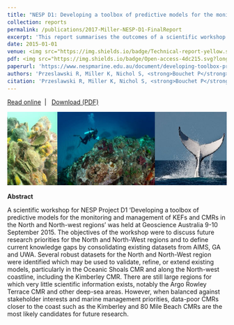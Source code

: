 ```yaml
---
title: "NESP D1: Developing a toolbox of predictive models for the monitoring and management of KEFs and CMRs in the North and North-west regions"
collection: reports
permalink: /publications/2017-Miller-NESP-D1-FinalReport
excerpt: 'This report summarises the outcomes of a scientific workshop conducted at Geoscience Australia as part of the NESP D1 Project. The objectives of the workshop were to discuss future research priorities for the North and North-West regions and to define current knowledge gaps by consolidating existing datasets from numerous research institutions.'
date: 2015-01-01  
venue: <img src="https://img.shields.io/badge/Technical-report-yellow.svg?longCache=true&style=flat-square">
pdf: <img src="https://img.shields.io/badge/Open-access-4dc215.svg?longCache=true&style=flat-square">
paperurl: 'https://www.nespmarine.edu.au/document/developing-toolbox-predictive-models-monitoring-and-management-kefs-and-cmrs-north-and'
authors: 'Przeslawski R, Miller K, Nichol S, <strong>Bouchet P</strong>, Huang Z, Kool J, Radford B, Thums M'
citation: 'Przeslawski R, Miller K, Nichol S, <strong>Bouchet P</strong>, Huang Z, Kool J, Radford B, Thums M. 2015. NESP D1: Developing a toolbox of predictive models for the monitoring and management of KEFs and CMRs in the North and North-west regions. Scientific workshop report to the National Environmental Science Programme Marine Biodiversity Hub, 23 p.'
---
```

<i class="fa fa-link" aria-hidden="true"></i> <a href="https://www.nespmarine.edu.au/document/developing-toolbox-predictive-models-monitoring-and-management-kefs-and-cmrs-north-and"> Read online</a> &nbsp;<span>&#124;</span> &nbsp;<i class="fa fa-file-pdf-o" aria-hidden="true"></i> <a href="https://www.nespmarine.edu.au/system/files/NESP%20Marine%20Hub%20D1%20Developing%20toolbox%20predictive%20models%20workshop%20report%202015_FINAL_AO.pdf">  Download (PDF)</a>

<img src='/images/Przeslawski2015-NESP-D1-Workshop-hero.jpg'>
<br>

<strong>Abstract</strong>

A scientific workshop for NESP Project D1 ‘Developing a toolbox of predictive models for the monitoring and management of KEFs and CMRs in the North and North-west regions’ was held at Geoscience Australia 9-10 September 2015. The objectives of the workshop were to discuss future research priorities for the North and North-West regions and to define current knowledge gaps by consolidating existing datasets from AIMS, GA and UWA. Several robust datasets for the North and North-West region were identified which may be used to validate, refine, or extend existing models, particularly in the Oceanic Shoals CMR and along the North-west coastline, including the Kimberley CMR. There are still large regions for which very little scientific information exists, notably the Argo Rowley Terrace CMR and other deep-sea areas. However, when balanced against stakeholder interests and marine management priorities, data-poor CMRs closer to the coast such as the Kimberley and 80 Mile Beach CMRs are the most likely candidates for future research.
